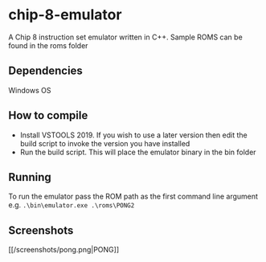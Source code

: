 # chip-8-emulator
A Chip 8 instruction set emulator written in C++. Sample ROMS can be found in the roms folder

## Dependencies
Windows OS

## How to compile
- Install VSTOOLS 2019. If you wish to use a later version then edit the build script to invoke the version you have installed
- Run the build script. This will place the emulator binary in the bin folder

## Running
To run the emulator pass the ROM path as the first command line argument e.g. `.\bin\emulator.exe .\roms\PONG2`

## Screenshots
[[/screenshots/pong.png|PONG]]